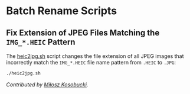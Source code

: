 # Batch Rename Scripts

## Fix Extension of JPEG Files Matching the `IMG_*.HEIC` Pattern

The [heic2jpg.sh](heic2jpg.sh) script changes the file extension of all JPEG images that incorrectly match the `IMG_*.HEIC` file name pattern from `.HEIC` to `.JPG`:

```bash
./heic2jpg.sh
```

*Contributed by [Miłosz Kosobucki](https://github.com/MiKom).*
